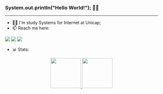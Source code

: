 ### System.out.println("Hello World!"); 👋🏼
<hr>

- 👨‍💻 I'm study Systems for Internet at Unicap;
- 📫 Reach me here:

<div display=inline-block>
<a href="https://www.linkedin.com/in/hamiltongomes-8/" target="_blank"><img src="https://img.shields.io/badge/LinkedIn-0077B5?style=for-the-badge&logo=linkedin&logoColor=white" target="_blank"></a>
<a href="mailto:hamilton.gomes8@hotmail.com"><img src="https://img.shields.io/badge/Microsoft_Outlook-0078D4?style=for-the-badge&logo=microsoft-outlook&logoColor=white" target="_blank"></a>
<a href="https://www.instagram.com/hamilton.png/"><img src="https://img.shields.io/badge/Instagram-E4405F?style=for-the-badge&logo=instagram&logoColor=white" target="_blank"></a>
</div>

- 📊 Stats:
<div align="center">
<a href="https://github.com/hamiltonGomes">
<img height="100em" src="https://github-readme-stats.vercel.app/api?username=hamiltonGomes&show_icons=true&theme=chartreuse-dark&include_all_commits=true&count_private=true"/>
<img height="100em" src="https://github-readme-stats.vercel.app/api/top-langs/?username=hamiltonGomes&layout=compact&langs_count=7&theme=chartreuse-dark"/>
</div>
 
 <!---
![Snake animation](https://github.com/hamiltonGomes/hamiltonGomes/blob/output/github-contribution-grid-snake.svg)
--->
